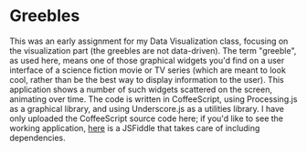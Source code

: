 # Greebles
This was an early assignment for my Data Visualization class, focusing on the visualization part (the greebles are not data-driven). The term "greeble", as used here, means one of those graphical widgets you'd find on a user interface of a science fiction movie or TV series (which are meant to look cool, rather than be the best way to display information to the user). This application shows a number of such widgets scattered on the screen, animating over time. The code is written in CoffeeScript, using Processing.js as a graphical library, and using Underscore.js as a utilities library. I have only uploaded the CoffeeScript source code here; if you'd like to see the working application, [here](https://jsfiddle.net/zycgwb0p/embedded/result/) is a JSFiddle that takes care of including dependencies.

